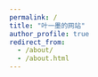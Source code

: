 ```yaml
---
permalink: /
title: "叶一墨的网站"
author_profile: true
redirect_from: 
  - /about/
  - /about.html
---
```

